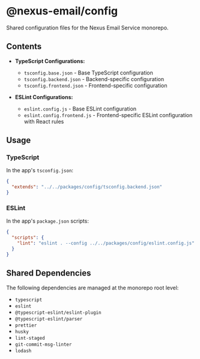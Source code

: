 # @nexus-email/config

Shared configuration files for the Nexus Email Service monorepo.

## Contents

- **TypeScript Configurations:**
  - `tsconfig.base.json` - Base TypeScript configuration
  - `tsconfig.backend.json` - Backend-specific configuration
  - `tsconfig.frontend.json` - Frontend-specific configuration

- **ESLint Configurations:**
  - `eslint.config.js` - Base ESLint configuration
  - `eslint.config.frontend.js` - Frontend-specific ESLint configuration with React rules

## Usage

### TypeScript

In the app's `tsconfig.json`:

```json
{
  "extends": "../../packages/config/tsconfig.backend.json"
}
```

### ESLint

In the app's `package.json` scripts:

```json
{
  "scripts": {
    "lint": "eslint . --config ../../packages/config/eslint.config.js"
  }
}
```

## Shared Dependencies

The following dependencies are managed at the monorepo root level:

- `typescript`
- `eslint`
- `@typescript-eslint/eslint-plugin`
- `@typescript-eslint/parser`
- `prettier`
- `husky`
- `lint-staged`
- `git-commit-msg-linter`
- `lodash`
